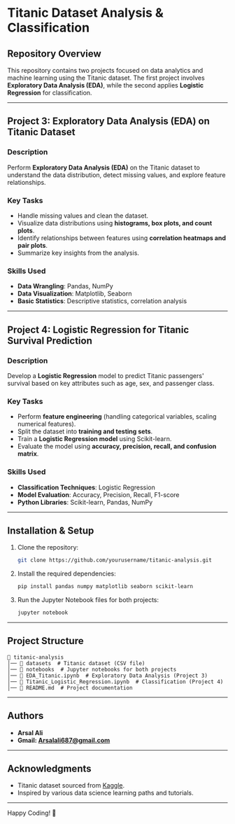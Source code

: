 # Titanic Dataset Analysis & Classification

## Repository Overview
This repository contains two projects focused on data analytics and machine learning using the Titanic dataset. The first project involves **Exploratory Data Analysis (EDA)**, while the second applies **Logistic Regression** for classification.

---

## Project 3: Exploratory Data Analysis (EDA) on Titanic Dataset
### Description
Perform **Exploratory Data Analysis (EDA)** on the Titanic dataset to understand the data distribution, detect missing values, and explore feature relationships.

### Key Tasks
- Handle missing values and clean the dataset.
- Visualize data distributions using **histograms, box plots, and count plots**.
- Identify relationships between features using **correlation heatmaps and pair plots**.
- Summarize key insights from the analysis.

### Skills Used
- **Data Wrangling**: Pandas, NumPy
- **Data Visualization**: Matplotlib, Seaborn
- **Basic Statistics**: Descriptive statistics, correlation analysis

---

## Project 4: Logistic Regression for Titanic Survival Prediction
### Description
Develop a **Logistic Regression** model to predict Titanic passengers' survival based on key attributes such as age, sex, and passenger class.

### Key Tasks
- Perform **feature engineering** (handling categorical variables, scaling numerical features).
- Split the dataset into **training and testing sets**.
- Train a **Logistic Regression model** using Scikit-learn.
- Evaluate the model using **accuracy, precision, recall, and confusion matrix**.

### Skills Used
- **Classification Techniques**: Logistic Regression
- **Model Evaluation**: Accuracy, Precision, Recall, F1-score
- **Python Libraries**: Scikit-learn, Pandas, NumPy

---

## Installation & Setup
1. Clone the repository:
   ```bash
   git clone https://github.com/yourusername/titanic-analysis.git
   ```
2. Install the required dependencies:
   ```bash
   pip install pandas numpy matplotlib seaborn scikit-learn
   ```
3. Run the Jupyter Notebook files for both projects:
   ```bash
   jupyter notebook
   ```

---

## Project Structure
```
📂 titanic-analysis
│── 📂 datasets  # Titanic dataset (CSV file)
│── 📂 notebooks  # Jupyter notebooks for both projects
│── 📜 EDA_Titanic.ipynb  # Exploratory Data Analysis (Project 3)
│── 📜 Titanic_Logistic_Regression.ipynb  # Classification (Project 4)
│── 📜 README.md  # Project documentation
```

---

## Authors
- **Arsal Ali**  
- **Gmail: Arsalali687@gmail.com**

---

## Acknowledgments
- Titanic dataset sourced from [Kaggle](https://www.kaggle.com/c/titanic/data).
- Inspired by various data science learning paths and tutorials.

---

Happy Coding! 🚀
